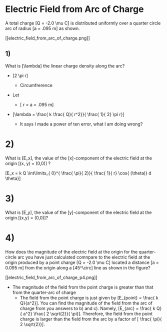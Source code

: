 # Electric Field from Arc of Charge
A total charge \[Q = -2.0 \mu C\] is distributed 
uniformly over a quarter circle arc of radius \[a = .095 m\] as shown.

[[electric_field_from_arc_of_charge.png]]

## 1)

What is \[\lambda\] the linear charge density along the arc?

* \[2 \pi r\]
  * Circumfrerence
* Let
  * \[ r = a = .095 m\]

* \[\lambda = \frac{ k \frac{ Q}{ r^2}}{  \frac{ 1}{ 2} \pi r}\]
  * It says I made a power of ten error, what I am doing wrong?

# 2)
What is \[E_x\], the value of the \[x\]-component of the electric 
field at the origin \[(x, y) = (0,0)\] ?

\[E_x = k Q \int\limits_{ 0}^{ \frac{ \pi}{ 2}}{ \frac{ 1}{ r} \cos{ (\theta)} d \theta}\]


# 3)
What is \[E_y\], the value of the \[y\]-component of the 
electric field at the origin \[(x,y) = (0,0)\]?

# 4)
How does the magnitude of the electric field at the origin for 
the quarter-circle arc you have just calculated comnpare to the 
electric field at the origin produced by a point charge 
\[Q = -2.0 \mu C\] located a distance \[a = 0.095 m\] from the 
origin along a \[45^\circ\] line as shown in the figure?

[[electric_field_from_arc_of_charge_p4.png]]

* The magnitude of the field from the point charge is greater than 
  that from the quarter-arc of charge
  * The field from the point charge is just given by 
    \[E_{point} = \frac{ k Q}{a^2}\]. You can find the magnitude 
    of the field from the arc of charge from you answers to b) and c). 
    Namely, \[E_{arc} = \frac{ k Q}{ a^2} \frac{ 2 \sqrt{2}}{ \pi}\]. 
    Therefore, the field from the point charge is larger than the 
    field from the arc by a factor of \[ \frac{ \pi}{ 2 \sqrt{2}}\].
